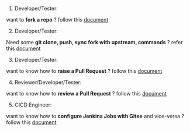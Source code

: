 1. Developer/Tester:

want to  **fork a repo**  ? follow this [document](https://gitee.com/eg_dev/Wiki_Migrate/wikis/Fork-Guide?sort_id=2503026)

2. Developer/Tester:

Need some  **git clone, push, sync fork with upstream, commands**  ? refer this [document](https://gitee.com/eg_dev/Wiki_Migrate/wikis/pull%20push%20code?sort_id=2503049)

3. Developer/Tester:

want to know how to  **raise a Pull Request**  ? follow this [document](https://gitee.com/eg_dev/Wiki_Migrate/wikis/Raise-PR-Guide?sort_id=2503032)

4. Reviewer/Developer/Tester:

want to know how to  **review a Pull Request**  ? follow this [document](https://gitee.com/eg_dev/Wiki_Migrate/wikis/Review-PR-Guide?sort_id=2503035)

5. CICD Engineer:

want to know how to  **configure Jenkins Jobs with Gitee** and vice-versa ? follow this [document](https://gitee.com/eg_dev/Wiki_Migrate/wikis/Migration%20of%20Pull%20Request%20Verify%20Jenkins%20Jobs%20from%20Git%20to%20Gitee?sort_id=2470489)